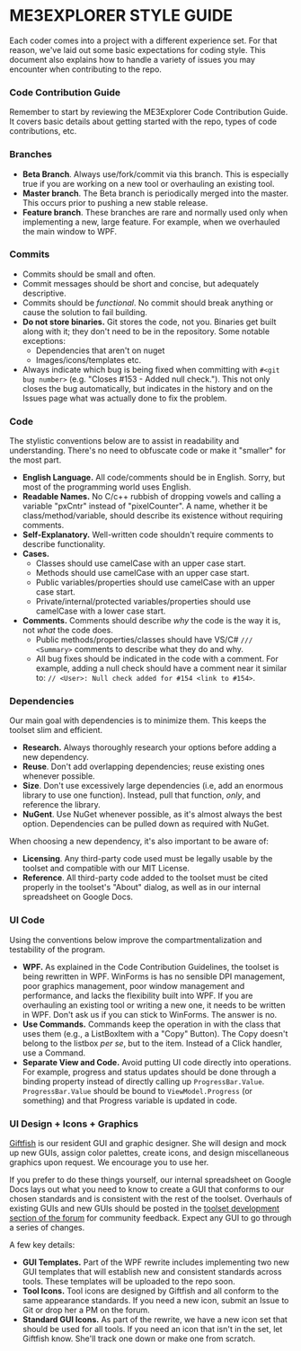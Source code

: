 # ME3EXPLORER STYLE GUIDE

Each coder comes into a project with a different experience set. For that reason, we've laid out some basic expectations for coding style. This document also explains how to handle a variety of issues you may encounter when contributing to the repo.

### Code Contribution Guide
Remember to start by reviewing the ME3Explorer Code Contribution Guide. It covers basic details about getting started with the repo, types of code contributions, etc.

### Branches
* **Beta Branch**. Always use/fork/commit via this branch. This is especially true if you are working on a new tool or overhauling an existing tool.
* **Master branch**. The Beta branch is periodically merged into the master. This occurs prior to pushing a new stable release.
* **Feature branch**. These branches are rare and normally used only when implementing a new, large feature. For example, when we overhauled the main window to WPF.

### Commits
* Commits should be small and often.
* Commit messages should be short and concise, but adequately descriptive.
* Commits should be _functional_. No commit should break anything or cause the solution to fail building.
* **Do not store binaries.** Git stores the code, not you. Binaries get built along with it; they don't need to be in the repository. Some notable exceptions: 
    * Dependencies that aren't on nuget
    * Images/icons/templates etc.
* Always indicate which bug is being fixed when committing with `#<git bug number>` (e.g. "Closes #153 - Added null check."). This not only closes the bug automatically, but indicates in the history and on the Issues page what was actually done to fix the problem.

### Code
The stylistic conventions below are to assist in readability and understanding. There's no need to obfuscate code or make it "smaller" for the most part.
* **English Language.** All code/comments should be in English. Sorry, but most of the programming world uses English.
* **Readable Names.** No C/c++ rubbish of dropping vowels and calling a variable "pxCntr" instead of "pixelCounter". A name, whether it be class/method/variable, should describe its existence without requiring comments.
* **Self-Explanatory.** Well-written code shouldn't require comments to describe functionality.
* **Cases.**
    * Classes should use camelCase with an upper case start.
    * Methods should use camelCase with an upper case start.
    * Public variables/properties should use camelCase with an upper case start.
    * Private/internal/protected variables/properties should use camelCase with a lower case start.
* **Comments.** Comments should describe _why_ the code is the way it is, not _what_ the code does.
    * Public methods/properties/classes should have VS/C# `/// <Summary>` comments to describe what they do and why.
    * All bug fixes should be indicated in the code with a comment. For example, adding a null check should have a comment near it similar to: `// <User>: Null check added for #154 <link to #154>`.

### Dependencies
Our main goal with dependencies is to minimize them. This keeps the toolset slim and efficient.
* **Research.** Always thoroughly research your options before adding a new dependency.
* **Reuse**. Don't add overlapping dependencies; reuse existing ones whenever possible.
* **Size**. Don't use excessively large dependencies (i.e, add an enormous library to use one function). Instead, pull that function, _only_, and reference the library.
* **NuGent**. Use NuGet whenever possible, as it's almost always the best option. Dependencies can be pulled down as required with NuGet.

When choosing a new dependency, it's also important to be aware of:
* **Licensing**. Any third-party code used must be legally usable by the toolset and compatible with our MIT License.
* **Reference**. All third-party code added to the toolset must be cited properly in the toolset's "About" dialog, as well as in our internal spreadsheet on Google Docs. 

### UI Code
Using the conventions below improve the compartmentalization and testability of the program.
* **WPF.** As explained in the Code Contribution Guidelines, the toolset is being rewritten in WPF. WinForms is has no sensible DPI management,  poor graphics management, poor window management and performance, and lacks the flexibility built into WPF. If you are overhauling an existing tool or writing a new one, it needs to be written in WPF. Don't ask us if you can stick to WinForms. The answer is no.
* **Use Commands.** Commands keep the operation in with the class that uses them (e.g., a ListBoxItem with a "Copy" Button). The Copy doesn't belong to the listbox _per se_, but to the item. Instead of a Click handler, use a Command.
* **Separate View and Code.** Avoid putting UI code directly into operations. For example, progress and status updates should be done through a binding property instead of directly calling up `ProgressBar.Value`. `ProgressBar.Value` should be bound to `ViewModel.Progress` (or something) and that Progress variable is updated in code.

### UI Design + Icons + Graphics
[Giftfish](https://github.com/giftfish) is our resident GUI and graphic designer. She will design and mock up new GUIs, assign color palettes, create icons, and design miscellaneous graphics upon request. We encourage you to use her.

If you prefer to do these things yourself, our internal spreadsheet on Google Docs lays out what you need to know to create a GUI that conforms to our chosen standards and is consistent with the rest of the toolset. Overhauls of existing GUIs and new GUIs should be posted in the [toolset development section of the forum](http://me3explorer.freeforums.org/me3explorer-toolset-development-f43.html) for community feedback. Expect any GUI to go through a series of changes.

A few key details:

* **GUI Templates.** Part of the WPF rewrite includes implementing two new GUI templates that will establish new and consistent standards across tools. These templates will be uploaded to the repo soon.
* **Tool Icons.** Tool icons are designed by Giftfish and all conform to the same appearance standards. If you need a new icon, submit an Issue to Git or drop her a PM on the forum. 
* **Standard GUI Icons.** As part of the rewrite, we have a new icon set that should be used for all tools. If you need an icon that isn't in the set, let Giftfish know. She'll track one down or make one from scratch.
